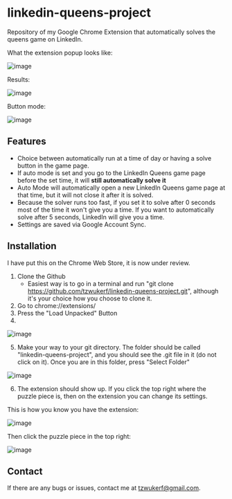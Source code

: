 # linkedin-queens-project
Repository of my Google Chrome Extension that automatically solves the queens game on LinkedIn.

What the extension popup looks like:

![image](https://github.com/tzwukerf/linkedin-queens-project/assets/77770175/879b0308-90d7-4945-8963-f1d5b71d8b69)

Results:

![image](https://github.com/tzwukerf/linkedin-queens-project/assets/77770175/c333a57e-416b-4f54-bb9f-fc501739c93d)

Button mode:

![image](https://github.com/tzwukerf/linkedin-queens-project/assets/77770175/9699e94f-27c4-4e7c-b70f-8cbe24248a50)



## Features

- Choice between automatically run at a time of day or having a solve button in the game page.
- If auto mode is set and you go to the LinkedIn Queens game page before the set time, it will **still automatically solve it**
- Auto Mode will automatically open a new LinkedIn Queens game page at that time, but it will not close it after it is solved.
- Because the solver runs too fast, if you set it to solve after 0 seconds most of the time it won't give you a time. If you want to automatically solve after 5 seconds, LinkedIn will give you a time.
- Settings are saved via Google Account Sync.

## Installation

I have put this on the Chrome Web Store, it is now under review.

1. Clone the Github
   - Easiest way is to go in a terminal and run "git clone https://github.com/tzwukerf/linkedin-queens-project.git", although it's your choice how you choose to clone it.
2. Go to chrome://extensions/
3. Press the "Load Unpacked" Button
4. 
 ![image](https://github.com/tzwukerf/linkedin-queens-project/assets/77770175/3d814649-c1dc-45eb-93d3-75724ca69c21)

5. Make your way to your git directory. The folder should be called "linkedin-queens-project", and you should see the .git file in it (do not click on it). Once you are in this folder, press "Select Folder"

![image](https://github.com/tzwukerf/linkedin-queens-project/assets/77770175/0e912940-f44a-4c9e-a335-0857de50238f)

6. The extension should show up. If you click the top right where the puzzle piece is, then on the extension you can change its settings.

This is how you know you have the extension:

![image](https://github.com/tzwukerf/linkedin-queens-project/assets/77770175/bcb7521b-24ed-4e3c-a27a-be1583694893)

Then click the puzzle piece in the top right:

![image](https://github.com/tzwukerf/linkedin-queens-project/assets/77770175/00e4ff8b-96bd-4a5f-9872-6ce6ece3aa58)

## Contact

If there are any bugs or issues, contact me at tzwukerf@gmail.com.
